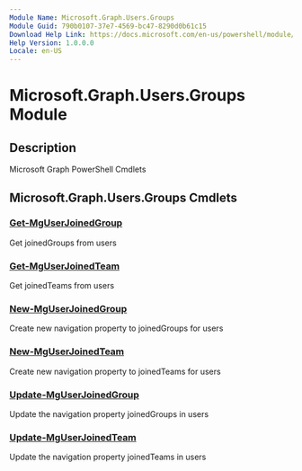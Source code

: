 ```yaml
---
Module Name: Microsoft.Graph.Users.Groups
Module Guid: 790b0107-37e7-4569-bc47-8290d0b61c15
Download Help Link: https://docs.microsoft.com/en-us/powershell/module/microsoft.graph.users.groups
Help Version: 1.0.0.0
Locale: en-US
---
```


# Microsoft.Graph.Users.Groups Module
## Description
Microsoft Graph PowerShell Cmdlets

## Microsoft.Graph.Users.Groups Cmdlets
### [Get-MgUserJoinedGroup](Get-MgUserJoinedGroup.md)
Get joinedGroups from users

### [Get-MgUserJoinedTeam](Get-MgUserJoinedTeam.md)
Get joinedTeams from users

### [New-MgUserJoinedGroup](New-MgUserJoinedGroup.md)
Create new navigation property to joinedGroups for users

### [New-MgUserJoinedTeam](New-MgUserJoinedTeam.md)
Create new navigation property to joinedTeams for users

### [Update-MgUserJoinedGroup](Update-MgUserJoinedGroup.md)
Update the navigation property joinedGroups in users

### [Update-MgUserJoinedTeam](Update-MgUserJoinedTeam.md)
Update the navigation property joinedTeams in users


